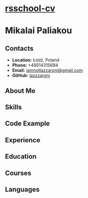 # **[rsschool-cv](https://lazzzaroni.github.io/rsschool-cv/)**

# **Mikalai Paliakou**

## **Contacts**

- **Location:** Łódź, Poland
- **Phone:** +48514315684
- **Email:** [iamnotlazzaroni@gmail.com](mailto:iamnotlazzaroni@gmail.com)
- **GitHub:** [lazzzaroni](https://github.com/lazzzaroni)

## **About Me**

## **Skills**

## **Code Example**

## **Experience**

## **Education**

## **Courses**

## **Languages**
